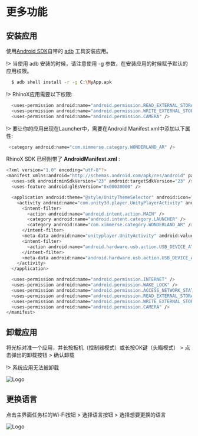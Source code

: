#	更多功能

##	安装应用

使用[Android SDK](https://developer.android.com)自带的 [adb](https://developer.android.com/studio/command-line/adb) 工具安装应用。

!> 当使用 adb 安装的时候，请注意使用 -g 参数，在安装应用的时候赋予默认的应用权限。
```bash
  $ adb shell install -r -g C:\MyApp.apk
````

!> RhinoX应用需要以下权限:

```bash
  <uses-permission android:name="android.permission.READ_EXTERNAL_STORAGE" />
  <uses-permission android:name="android.permission.WRITE_EXTERNAL_STORAGE" />
  <uses-permission android:name="android.permission.CAMERA" />
````



!> 要让你的应用出现在Launcher中，需要在Android Manifest.xml中添加以下属性:

```bash
 <category android:name="com.ximmerse.category.WONDERLAND_AR" />
````
 
RhinoX SDK 已经附带了 <b>AndroidManifest.xml</b> :

```bash
<?xml version="1.0" encoding="utf-8"?>
<manifest xmlns:android="http://schemas.android.com/apk/res/android" package="com.ximmerse.aio">
  <uses-sdk android:minSdkVersion="23" android:targetSdkVersion="23" />
  <uses-feature android:glEsVersion="0x00030000" />

  <application android:theme="@style/UnityThemeSelector" android:icon="@drawable/app_icon" android:label="@string/app_name" android:debuggable="true">
    <activity android:name="com.unity3d.player.UnityPlayerActivity" android:label="@string/app_name" android:screenOrientation="landscape" android:windowSoftInputMode="stateHidden|adjustResize">
      <intent-filter>
        <action android:name="android.intent.action.MAIN" />
        <category android:name="android.intent.category.LAUNCHER" />
        <category android:name="com.ximmerse.category.WONDERLAND_AR" />
      </intent-filter>
      <meta-data android:name="unityplayer.UnityActivity" android:value="true" />
      <intent-filter>
        <action android:name="android.hardware.usb.action.USB_DEVICE_ATTACHED"/>
      </intent-filter>
      <meta-data android:name="android.hardware.usb.action.USB_DEVICE_ATTACHED" android:resource="@xml/device_filter"/>
    </activity>
  </application>

  <uses-permission android:name="android.permission.INTERNET" />
  <uses-permission android:name="android.permission.WAKE_LOCK" />
  <uses-permission android:name="android.permission.ACCESS_NETWORK_STATE"/>
  <uses-permission android:name="android.permission.READ_EXTERNAL_STORAGE" />
  <uses-permission android:name="android.permission.WRITE_EXTERNAL_STORAGE" />
  <uses-permission android:name="android.permission.CAMERA" />
</manifest>
````

## 卸载应用

将光标对准一个应用，并长按扳机（控制器模式）或长按OK键（头瞄模式） > 点击弹出的卸载按钮 >  确认卸载

!>	系统应用无法被卸载

![Logo](https://raw.githubusercontent.com/yinyuanqings/AIOSDK/gh-pages/img/Launcher/Launcher-Uninstall.png ':size=865X394')

##	更换语言
点击主界面任务栏的Wi-Fi按钮 > 选择语言按钮 > 选择想要更换的语言

![Logo](https://raw.githubusercontent.com/yinyuanqings/AIOSDK/gh-pages/img/Launcher/Launcher-ChangeLanguage.png ':size=865X394')
